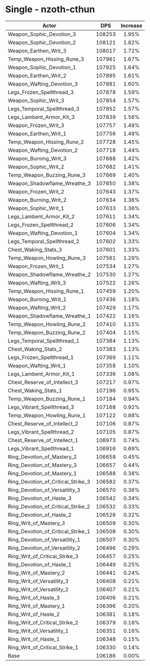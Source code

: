 # Single - nzoth-cthun
| Actor | DPS | Increase |
|---|:---:|:---:|
|Weapon_Sophic_Devotion_3|108253|1.95%|
|Weapon_Sophic_Devotion_2|108121|1.82%|
|Weapon_Earthen_Writ_3|108017|1.72%|
|Temp_Weapon_Hissing_Rune_3|107961|1.67%|
|Weapon_Sophic_Devotion_1|107925|1.64%|
|Weapon_Earthen_Writ_2|107895|1.61%|
|Weapon_Wafting_Devotion_3|107881|1.60%|
|Legs_Frozen_Spellthread_3|107878|1.59%|
|Weapon_Sophic_Writ_3|107854|1.57%|
|Legs_Temporal_Spellthread_3|107852|1.57%|
|Legs_Lambent_Armor_Kit_3|107839|1.56%|
|Weapon_Frozen_Writ_3|107757|1.48%|
|Weapon_Earthen_Writ_1|107756|1.48%|
|Temp_Weapon_Hissing_Rune_2|107728|1.45%|
|Weapon_Wafting_Devotion_2|107718|1.44%|
|Weapon_Burning_Writ_3|107688|1.42%|
|Weapon_Sophic_Writ_2|107682|1.41%|
|Temp_Weapon_Buzzing_Rune_3|107669|1.40%|
|Weapon_Shadowflame_Wreathe_3|107650|1.38%|
|Weapon_Frozen_Writ_2|107643|1.37%|
|Weapon_Burning_Writ_2|107634|1.36%|
|Weapon_Sophic_Writ_1|107633|1.36%|
|Legs_Lambent_Armor_Kit_2|107611|1.34%|
|Legs_Frozen_Spellthread_2|107606|1.34%|
|Weapon_Wafting_Devotion_1|107604|1.34%|
|Legs_Temporal_Spellthread_2|107602|1.33%|
|Chest_Waking_Stats_3|107601|1.33%|
|Temp_Weapon_Howling_Rune_3|107561|1.29%|
|Weapon_Frozen_Writ_1|107534|1.27%|
|Weapon_Shadowflame_Wreathe_2|107530|1.27%|
|Weapon_Wafting_Writ_3|107522|1.26%|
|Temp_Weapon_Hissing_Rune_1|107459|1.20%|
|Weapon_Burning_Writ_1|107436|1.18%|
|Weapon_Wafting_Writ_2|107429|1.17%|
|Weapon_Shadowflame_Wreathe_1|107422|1.16%|
|Temp_Weapon_Howling_Rune_2|107410|1.15%|
|Temp_Weapon_Buzzing_Rune_2|107404|1.15%|
|Legs_Temporal_Spellthread_1|107384|1.13%|
|Chest_Waking_Stats_2|107383|1.13%|
|Legs_Frozen_Spellthread_1|107369|1.11%|
|Weapon_Wafting_Writ_1|107358|1.10%|
|Legs_Lambent_Armor_Kit_1|107336|1.08%|
|Chest_Reserve_of_Intellect_3|107217|0.97%|
|Chest_Waking_Stats_1|107196|0.95%|
|Temp_Weapon_Buzzing_Rune_1|107184|0.94%|
|Legs_Vibrant_Spellthread_3|107168|0.92%|
|Temp_Weapon_Howling_Rune_1|107122|0.88%|
|Chest_Reserve_of_Intellect_2|107106|0.87%|
|Legs_Vibrant_Spellthread_2|107105|0.87%|
|Chest_Reserve_of_Intellect_1|106973|0.74%|
|Legs_Vibrant_Spellthread_1|106916|0.69%|
|Ring_Devotion_of_Mastery_2|106658|0.45%|
|Ring_Devotion_of_Mastery_3|106657|0.44%|
|Ring_Devotion_of_Mastery_1|106588|0.38%|
|Ring_Devotion_of_Critical_Strike_3|106582|0.37%|
|Ring_Devotion_of_Versatility_3|106570|0.36%|
|Ring_Devotion_of_Haste_3|106542|0.34%|
|Ring_Devotion_of_Critical_Strike_2|106532|0.33%|
|Ring_Devotion_of_Haste_2|106526|0.32%|
|Ring_Writ_of_Mastery_3|106509|0.30%|
|Ring_Devotion_of_Critical_Strike_1|106508|0.30%|
|Ring_Devotion_of_Versatility_1|106507|0.30%|
|Ring_Devotion_of_Versatility_2|106496|0.29%|
|Ring_Writ_of_Critical_Strike_3|106457|0.25%|
|Ring_Devotion_of_Haste_1|106449|0.25%|
|Ring_Writ_of_Mastery_2|106441|0.24%|
|Ring_Writ_of_Versatility_3|106408|0.21%|
|Ring_Writ_of_Versatility_2|106407|0.21%|
|Ring_Writ_of_Haste_3|106406|0.21%|
|Ring_Writ_of_Mastery_1|106396|0.20%|
|Ring_Writ_of_Haste_2|106381|0.18%|
|Ring_Writ_of_Critical_Strike_2|106379|0.18%|
|Ring_Writ_of_Versatility_1|106351|0.16%|
|Ring_Writ_of_Haste_1|106348|0.15%|
|Ring_Writ_of_Critical_Strike_1|106330|0.14%|
|Base|106186|0.00%|
